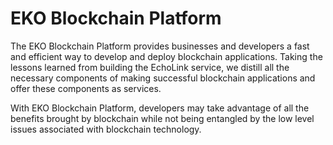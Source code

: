 # EKO Blockchain Platform

The EKO Blockchain Platform provides businesses and developers a fast and efficient way to develop and deploy blockchain applications. Taking the lessons learned from building the EchoLink service, we distill all the necessary components of making successful blockchain applications and offer these components as services.

With EKO Blockchain Platform, developers may take advantage of all the benefits brought by blockchain while not being entangled by the low level issues associated with blockchain technology.
